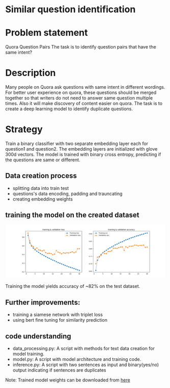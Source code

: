 # Similar question identification

# Problem statement
Quora Question Pairs
The task is to identify question pairs that have the same intent?

# Description
Many people on Quora ask questions with same intent in different wordings. 
For better user experience on quora, these questions should be merged together so that writers do not need to answer same question multiple times.
Also it will make discovery of content easier on quora. The task is to create a deep learning model to identify duplicate questions.

# Strategy
Train a binary classifier with two separate embedding layer each for question1 and question2. The embedding layers are initialized with
glove 300d vectors. The model is trained with binary cross entropy, predicting if the questions are same or different.

## Data creation process
- splitting data into train test
- questions's data encoding, padding and trauncating
- creating embedding weights

## training the model on the created dataset

 ![model arc](./data/training_stat.png)

Training the model yields accuracy of ~82% on the test dataset.

## Further improvements:
- training a siamese network with triplet loss
- using bert fine tuning for similarity prediction

## code understanding

- data_processing.py: A script with methods for text data creation for model training.
- model.py: A script with model architecture and training code.
- inference.py: A script with two sentences as input and binary(yes/no) output indicating if sentences are duplicates

Note: Trained model weights can be downloaded from [here](https://model-specific-public-storage.s3.amazonaws.com/que_similarity/quora_weights.h5)

